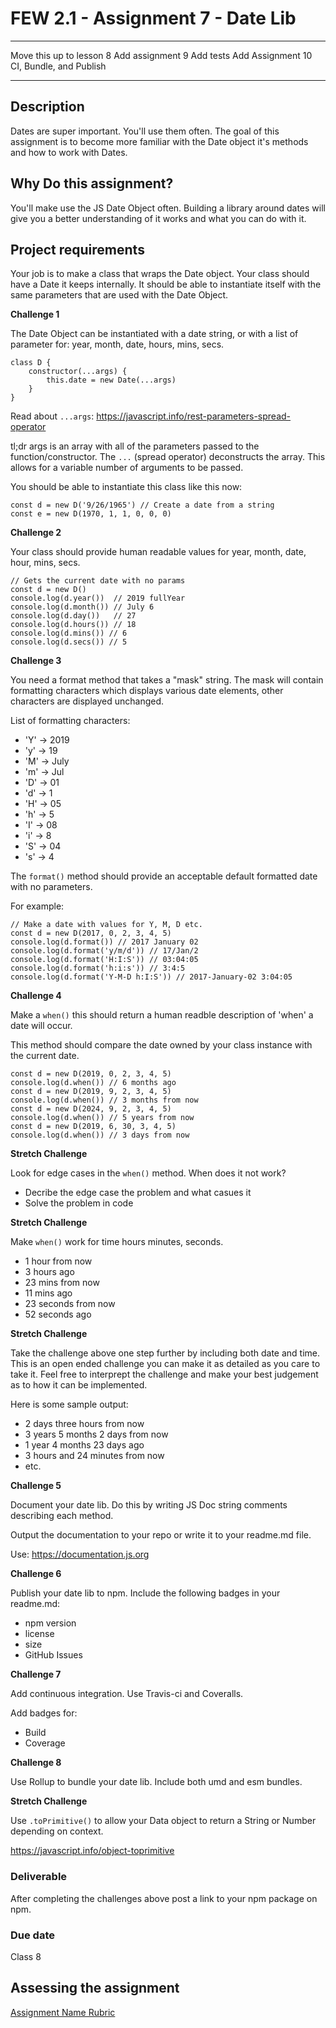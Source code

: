 # FEW 2.1 - Assignment 7 - Date Lib

---

Move this up to lesson 8
Add assignment 9 Add tests
Add Assignment 10 CI, Bundle, and Publish

---

## Description

Dates are super important. You'll use them often. The goal of this assignment is to become more familiar with the Date object it's methods and how to work with Dates.

## Why Do this assignment?

You'll make use the JS Date Object often. Building a library around dates will give you a better understanding of it works and what you can do with it.

## Project requirements

Your job is to make a class that wraps the Date object. Your class should have a Date it keeps internally. It should be able to instantiate itself with the same parameters that are used with the Date Object.

**Challenge 1**

The Date Object can be instantiated with a date string, or with a list of parameter for: year, month, date, hours, mins, secs.

```JS
class D {
	constructor(...args) {
		this.date = new Date(...args)
	}
}
```

Read about `...args`: https://javascript.info/rest-parameters-spread-operator

tl;dr args is an array with all of the parameters passed to the function/constructor. The `...` (spread operator) deconstructs the array. This allows for a variable number of arguments to be passed.

You should be able to instantiate this class like this now:

```JS
const d = new D('9/26/1965') // Create a date from a string
const e = new D(1970, 1, 1, 0, 0, 0)
```

**Challenge 2**

Your class should provide human readable values for year, month, date, hour, mins, secs.

```JS
// Gets the current date with no params
const d = new D()
console.log(d.year())  // 2019 fullYear
console.log(d.month()) // July 6
console.log(d.day())   // 27
console.log(d.hours()) // 18
console.log(d.mins()) // 6
console.log(d.secs()) // 5
```

**Challenge 3**

You need a format method that takes a "mask" string. The mask will contain formatting characters which displays various date elements, other characters are displayed unchanged.

List of formatting characters:

- 'Y' -> 2019
- 'y' -> 19
- 'M' -> July
- 'm' -> Jul
- 'D' -> 01
- 'd' -> 1
- 'H' -> 05
- 'h' -> 5
- 'I' -> 08
- 'i' -> 8
- 'S' -> 04
- 's' -> 4

The `format()` method should provide an acceptable default formatted date with no parameters.

For example:

```JS
// Make a date with values for Y, M, D etc.
const d = new D(2017, 0, 2, 3, 4, 5)
console.log(d.format()) // 2017 January 02
console.log(d.format('y/m/d')) // 17/Jan/2
console.log(d.format('H:I:S')) // 03:04:05
console.log(d.format('h:i:s')) // 3:4:5
console.log(d.format('Y-M-D h:I:S')) // 2017-January-02 3:04:05
```

**Challenge 4**

Make a `when()` this should return a human readble description of 'when' a date will occur.

This method should compare the date owned by your class instance with the current date.

```JS
const d = new D(2019, 0, 2, 3, 4, 5)
console.log(d.when()) // 6 months ago
const d = new D(2019, 9, 2, 3, 4, 5)
console.log(d.when()) // 3 months from now
const d = new D(2024, 9, 2, 3, 4, 5)
console.log(d.when()) // 5 years from now
const d = new D(2019, 6, 30, 3, 4, 5)
console.log(d.when()) // 3 days from now
```

**Stretch Challenge**

Look for edge cases in the `when()` method. When does it not work?

- Decribe the edge case the problem and what casues it
- Solve the problem in code

**Stretch Challenge**

Make `when()` work for time hours minutes, seconds.

- 1 hour from now
- 3 hours ago
- 23 mins from now
- 11 mins ago
- 23 seconds from now
- 52 seconds ago

**Stretch Challenge**

Take the challenge above one step further by including both date and time. This is an open ended challenge you can make it as detailed as you care to take it. Feel free to interprept the challenge and make your best judgement as to how it can be implemented.

Here is some sample output:

- 2 days three hours from now
- 3 years 5 months 2 days from now
- 1 year 4 months 23 days ago
- 3 hours and 24 minutes from now
- etc.

**Challenge 5**

Document your date lib. Do this by writing JS Doc string comments describing each method.

Output the documentation to your repo or write it to your readme.md file.

Use: https://documentation.js.org

**Challenge 6**

Publish your date lib to npm. Include the following badges in your readme.md:

- npm version
- license
- size
- GitHub Issues

**Challenge 7**

Add continuous integration. Use Travis-ci and Coveralls.

Add badges for:

- Build
- Coverage

**Challenge 8**

Use Rollup to bundle your date lib. Include both umd and esm bundles.

**Stretch Challenge**

Use `.toPrimitive()` to allow your Data object to return a String or Number depending on context.

https://javascript.info/object-toprimitive

### Deliverable

After completing the challenges above post a link to your npm package on npm.

### Due date

Class 8

## Assessing the assignment

[Assignment Name Rubric](./assignment-07-rubric.md)

